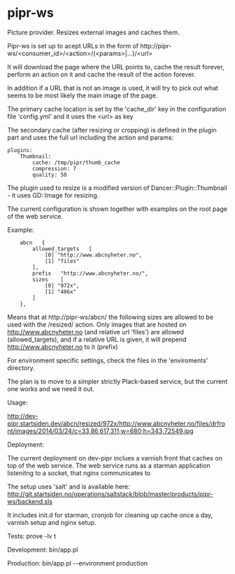 pipr-ws
=======

Picture provider. Resizes external images and caches them.

Pipr-ws is set up to acept URLs in the form of http://pipr-ws/&lt;consumer_id>/&lt;action>/(&lt;params>|...)/&lt;url>

It will download the page where the URL points to, cache the result forever, perform an action on it and cache the result of the action forever.

In addition if a URL that is not an image is used, it will try to pick out what seems to be most likely the main image of the page.

The primary cache location is set by the 'cache_dir' key in the configuration file 'config.yml' and it uses the &lt;url> as key

The secondary cache (after resizing or cropping) is defined in the plugin part and uses the full url including the action and params:

````
plugins:
    Thumbnail:
        cache: /tmp/pipr/thumb_cache
        compression: 7
        quality: 50
````

The plugin used to resize is a modified version of Dancer::Plugin::Thumbnail - it uses GD::Image for resizing.

The current configuration is shown together with examples on the root page of the web service.

Example:

````
    abcn   {
        allowed_targets   [
            [0] "http://www.abcnyheter.no",
            [1] "files"
        ],
        prefix   "http://www.abcnyheter.no/",
        sizes    [
            [0] "972x",
            [1] "486x"
        ]
    },
````

Means that at http://pipr-ws/abcn/ the following sizes are allowed to be used with the /resized/ action. Only images that are hosted on
http://www.abcnyheter.no (and relative url 'files') are allowed (allowed_targets), and if a relative URL is given, it will prepend http://www.abcnyheter.no to it (prefix)

For environment specific settings, check the files in the 'enviroments' directory.

The plan is to move to a simpler strictly Plack-based service, but the current one works and we need it out.

Usage:

  http://dev-pipr.startsiden.dev/abcn/resized/972x/http://www.abcnyheter.no/files/drfront/images/2014/03/24/c=33,86,617,311;w=680;h=343;72549.jpg

Deployment:

  The current deployment on dev-pipr inclues a varnish front that caches on top of the web service.
  The web service runs as a starman application listenitng to a socket, that nginx communicates to

  The setup uses 'salt' and is available here: http://git.startsiden.no/operations/saltstack/blob/master/products/pipr-ws/backend.sls

  It includes init.d for starman, cronjob for cleaning up cache once a day, varnish setup and nginx setup.

Tests:
  prove -lv t

Development:
  bin/app.pl

Production:
  bin/app.pl --environment production
